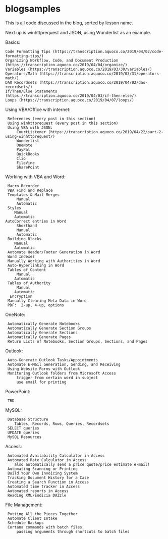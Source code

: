# blogsamples
This is all code discussed in the blog, sorted by lesson name.

Next up is winhttprequest and JSON, using Wunderlist as an example.

Basics:

    Code Formatting Tips (https://transcription.aquoco.co/2019/04/02/code-formatting-tips/)
    Organizing Workflow, Code, and Document Production (https://transcription.aquoco.co/2019/04/04/organize/)
    Variables (https://transcription.aquoco.co/2019/03/30/variables/)    
    Operators/Math (https://transcription.aquoco.co/2019/03/31/operators-math/)    
    DAO Recordsets (https://transcription.aquoco.co/2019/04/02/dao-recordsets/)    
    If/Then/Else Statements (https://transcription.aquoco.co/2019/04/03/if-then-else/)    
    Loops (https://transcription.aquoco.co/2019/04/07/loops/)
    
Using VBA/Office with internet:

     References (every post in this section)
     Using winhttprequest (every post in this section)
     Using VBA with JSON:
         CourtListener (https://transcription.aquoco.co/2019/04/22/part-2-using-winhttprequest/) 
         Wunderlist
         OneNote
         PayPal
         QuickBooks
         Clio
         FileVine
         SharePoint

 Working with VBA and Word:

     Macro Recorder
     VBA Find and Replace
     Templates & Mail Merges
         Manual
         Automatic
     Styles
        Manual
        Automatic
    AutoCorrect entries in Word
         Shorthand
         Manual
         Automatic
     Building Blocks
        Manual
        Automatic
     Automate Header/Footer Generation in Word
     Word Indexes
     Manually Working with Authorities in Word
     Auto-Hyperlinking in Word 
     Tables of Content
         Manual
        Automatic 
     Tables of Authority
         Manual
        Automatic 
      Encryption
     Manually Clearing Meta Data in Word
     PDF:  2-up, 4-up, options

 OneNote:

     Automatically Generate Notebooks
     Automatically Generate Section Groups
     Automatically Generate Sections
     Automatically Generate Pages
     Return Lists of Notebooks, Section Groups, Sections, and Pages 

 Outlook:

     Auto-Generate Outlook Tasks/Appointments
     Automate E-Mail Generation, Sending, and Receiving
     Using Website Forms with Outlook
     Monitoring Outlook folders from Microsoft Access 
         trigger from certain word in subject
         use email for printing

 PowerPoint:

     TBD

 MySQL:

     Database Structure
     	Tables, Records, Rows, Queries, Recordsets
     SELECT queries
     UPDATE queries
     MySQL Resources

 Access:

     Automated Availability Calculator in Access
     Automated Rate Calculator in Access 
     	also automatically send a price quote/price estimate e-mail!
     Automating Scanning or Printing
     Build Your Own Invoicing System
     Tracking Document History for a Case
     Creating a Search Function in Access 
     Automated time tracker in Access 
     Automated reports in Access 
     Reading XML/Endicia DAZzle

 File Management:

     Putting All the Pieces Together 
     Automate Client Intake
     Schedule Backups
     Cortana commands with batch files
         passing arguments through shortcuts to batch files 
	
